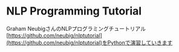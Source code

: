 # NLP Programming Tutorial
Graham NeubigさんのNLPプログラミングチュートリアル[https://github.com/neubig/nlptutorial](https://github.com/neubig/nlptutorial)をPythonで演習していきます
